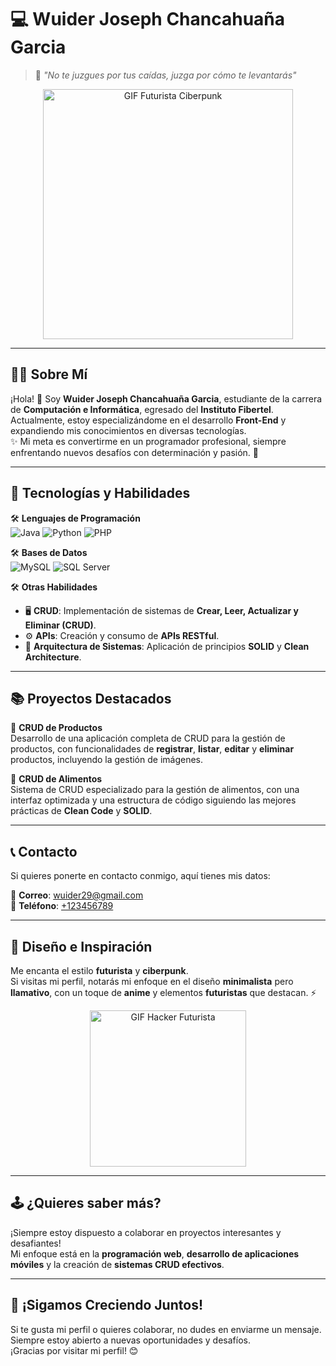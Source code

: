 # 💻 **Wuider Joseph Chancahuaña Garcia** 
> 🦾 *"No te juzgues por tus caídas, juzga por cómo te levantarás"*  

<div align="center">
  <img src="https://media.giphy.com/media/3o7abldj0b3rxrZUxW/giphy.gif" width="400px" alt="GIF Futurista Ciberpunk">
</div>

---

## 🧑‍💻 **Sobre Mí**
¡Hola! 👋 Soy **Wuider Joseph Chancahuaña Garcia**, estudiante de la carrera de **Computación e Informática**, egresado del **Instituto Fibertel**.  
Actualmente, estoy especializándome en el desarrollo **Front-End** y expandiendo mis conocimientos en diversas tecnologías.  
✨ Mi meta es convertirme en un programador profesional, siempre enfrentando nuevos desafíos con determinación y pasión. 🚀

---

## 🚀 **Tecnologías y Habilidades**
🛠️ **Lenguajes de Programación**  
![Java](https://img.shields.io/badge/Java-ED8B00?style=for-the-badge&logo=java&logoColor=white)
![Python](https://img.shields.io/badge/Python-3776AB?style=for-the-badge&logo=python&logoColor=white)
![PHP](https://img.shields.io/badge/PHP-777BB4?style=for-the-badge&logo=php&logoColor=white)  

🛠️ **Bases de Datos**  
![MySQL](https://img.shields.io/badge/MySQL-4479A1?style=for-the-badge&logo=mysql&logoColor=white)
![SQL Server](https://img.shields.io/badge/SQL%20Server-CC2927?style=for-the-badge&logo=microsoft-sql-server&logoColor=white)  

🛠️ **Otras Habilidades**  
- 🖥️ **CRUD**: Implementación de sistemas de **Crear, Leer, Actualizar y Eliminar (CRUD)**.  
- ⚙️ **APIs**: Creación y consumo de **APIs RESTful**.  
- 📐 **Arquitectura de Sistemas**: Aplicación de principios **SOLID** y **Clean Architecture**.  

---

## 📚 **Proyectos Destacados**
🔹 **CRUD de Productos**  
Desarrollo de una aplicación completa de CRUD para la gestión de productos, con funcionalidades de **registrar**, **listar**, **editar** y **eliminar** productos, incluyendo la gestión de imágenes.  

🔹 **CRUD de Alimentos**  
Sistema de CRUD especializado para la gestión de alimentos, con una interfaz optimizada y una estructura de código siguiendo las mejores prácticas de **Clean Code** y **SOLID**.  

---

## 📞 **Contacto**
Si quieres ponerte en contacto conmigo, aquí tienes mis datos:  

📧 **Correo**: [wuider29@gmail.com](mailto:wuider29@gmail.com)  
📱 **Teléfono**: [+123456789](tel:+123456789)  

---

## 🎨 **Diseño e Inspiración**
Me encanta el estilo **futurista** y **ciberpunk**.  
Si visitas mi perfil, notarás mi enfoque en el diseño **minimalista** pero **llamativo**, con un toque de **anime** y elementos **futuristas** que destacan. ⚡  

<div align="center">
  <img src="https://media.giphy.com/media/l0HUpt2s9Pclgt9Vm/giphy.gif" width="250px" alt="GIF Hacker Futurista">
</div>

---

## 🕹️ **¿Quieres saber más?**
¡Siempre estoy dispuesto a colaborar en proyectos interesantes y desafiantes!  
Mi enfoque está en la **programación web**, **desarrollo de aplicaciones móviles** y la creación de **sistemas CRUD efectivos**.  

---

## 🚀 **¡Sigamos Creciendo Juntos!**
Si te gusta mi perfil o quieres colaborar, no dudes en enviarme un mensaje.  
Siempre estoy abierto a nuevas oportunidades y desafíos.  
¡Gracias por visitar mi perfil! 😊
